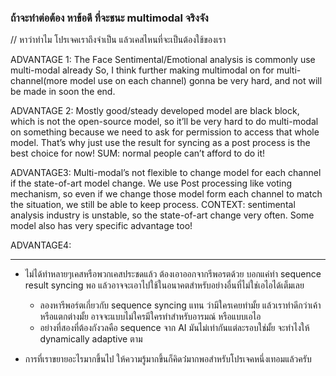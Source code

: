 ### ถ้าจะทำต่อต้อง หาข้อดี ที่จะชนะ multimodal จริงจัง
// หาว่าทำไม โปรเจคเราถึงจำเป็น แล้วเคสไหนที่จะเป็นต้องใช้ของเรา

ADVANTAGE 1: The Face Sentimental/Emotional analysis is commonly use multi-modal already
So, I think further making multimodal on for multi-channel(more model use on each channel) gonna be very hard, and not will be made in soon the end.

ADVANTAGE 2: Mostly good/steady developed model are black block, which is not the open-source model, so it’ll be very hard to do multi-modal on something because we need to ask for permission to access that whole model. That’s why just use the result for syncing as a post process is the best choice for now!
SUM: normal people can’t afford to do it!

ADVANTAGE3: Multi-modal’s not flexible to change model for each channel if the state-of-art model change. We use Post processing like voting mechanism, so even if we change those model form each channel to match the situation, we still be able to keep process.
CONTEXT: sentimental analysis industry is unstable, so the state-of-art change very often. Some model also has very specific advantage too!

ADVANTAGE4:



---


- ไม่ได้ทำหลายๆเคสหรือพวกเคสประชดแล้ว ต้องเอาออกจากรีพอรตด้วย บอกแค่ทำ sequence result syncing พอ แล้วอาจจะเอาไปใช้ในอนาคตสำหรับอย่างอื่นที่ไม่ใช่เอไอได้เต็มเลย
    - ลองหารีพอร์ตเกี่ยวกับ sequence syncing แทน ว่ามีใครเคยทำมั้ย แล้วเราทำดีกว่าเค้าหรือแตกต่างมั้ย อาจจะแบบไม่ใครมีใครทำสำหรับอารมณ์ หรือแบบเอไอ
    - อย่างที่สองที่ต้องกังวลคือ sequence จาก AI มันไม่เท่ากันแต่ละรอบใช่มั้ย จะทำไงให้ dynamically adaptive ตาม


- การที่เราขยายอะไรมากขึ้นไป ให้ความรู้มากขึ้นก็คิดว่่มากพอสำหรับโปรเจคหนึ่งเทอมแล้วครับ